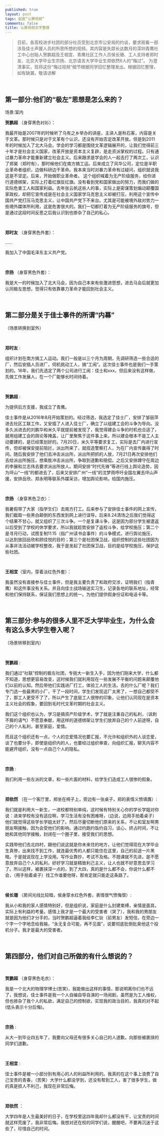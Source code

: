 ```yaml
---
published: true
layout: post
tags: 起底“认罪视频”
comments: false
title: 认罪视频文字整理
---
```


>日前，各高校进步社团的部分社员受到北京市公安局的约谈，要求观看一部涉及佳士声援人员的所思所想的视频。其内容是失踪长达数月的深圳青鹰社工中心创始人贺鹏超及王相宜、青鹰社区工作人员侯长珊、工人支持者郑时友、北京大学毕业生宗扬、北京语言大学毕业生郑依然6人的“悔过”。
>为澄清事实，现将这份“悔过视频”细节根据同学回忆整理发出。根据回忆整理，如有缺漏，敬请谅解

<br/>

<h2>第一部分:他们的“极左”思想是怎么来的？</h2>

场景:室内

**贺鹏超** （身穿黑色衬衫）：

我最开始是2007年的时候听了乌有之乡举办的讲座，主讲人是秋石客，内容是关于文革。那时候只是对于文革有个认识，还没有开始否定改革开放。但是到2011年的时候加入了北大马会。学会的学习都是围绕文革逻辑展开的，让我们觉得前三十年才是社会主义国家，改革开放是资本主义复辟，是走资派掌权的过程。只有通过暴力革命才能重新建立社会主义。后来跟求是学会的人一起去打了两次工，认识了郑昊（郑时有），那时候他们在南方搞工运。后来成立了风华公司，定位是半职业革命者组织，边做科研边干革命。我本来当时对暴力革命有过疑问，组织就说我这是不坚定。后来，开始做职业革命者。
这个组织喊着为无产阶级服务，给你进行道德绑架，实际上打着红旗反红旗。没有看到党和国家做出的努力，而我们做的实际危害工人和国家利益。去年张云帆这些人的事，实际上是密谋策划煽动颠覆国家政权，却把它宣传成是在社会主义国家学马克思主义却被打压，利用这个宣传中国共产党打压马克思主义，让中国共产党下不来台。尤其是可能被境外敌对势力一些境外媒体所利用，这是危害很大的。我们一切都打着为无产阶级服务的旗号，但是通过这段时间反思之后我认识到也掺杂了自己的私心。

<br/>


**郑时友** （身穿黑色外套）：

……

我加入了中国毛泽东主义共产党。

<br/>


**宗扬** （身穿黑色外套）：

我是大一的时候加入了北大马会，因为自己本来有些激进思想，进去马会后就更加认同极左思想，觉得只有依靠暴力革命才能回到社会主义。

<br/>


<h2>第二部分是关于佳士事件的所谓“内幕”</h2>

（场景转换到室外）

<br/>

**郑时友** :

组织计划在南方搞工人运动。我们一般是以三个月为周期，先调研筛选一些合适的厂，然后安插人员进厂，伺机挑动工人，搞“工闹”。这次佳士事件也是我们一手策划的。16年，我们先选定了两个公司进行工闹：佳士和xxx，但后来没有这样做，先做工作发展人，在一个厂能够长时间待着。


<br/>

**贺鹏超** :

为提供后方支援，我成立了青鹰。

佳士事件是从2016年8月开始策划的。经过筛选，我选定了佳士厂，安排了邹丽萍进去社区工联工作，又安插了人进入佳士厂，确立了以组建工会的斗争为导向。没多久派进去的刘鹏华和米久平就提前被发现了，我觉得建会斗争的时机也合适了，就用组建工会的舆论等掩盖，让厂里聚焦于这件事上来。所以建会根本不是工人主动要建的，是已经策划好的。7月20日，米久平等要求复工，实际是去厂内进行宣传，但却被保安提前阻拦，派出所来了，就捏造警察打人，为在厂内宣传赢得了时间。随后我安排了他们去冲击派出所，派出所把抓的人放，7月21日再次安排他们去给派出所施压，想乘胜冲击派出所，争取到道歉和赔偿。之后又安排蹲守在周边的李展和兰志伟去要求派出所放人。期间安排“时代先锋”等进行线上舆论造势，因为坪山“一线”的都进去了，后来又安排广州“一线”的沈梦雨呼吁全国左翼去坪山声援，安排岳欣、郑永明等联系外媒采访，增加舆论影响，给国内施压。

<br/>


**宗扬** （身穿黑色卫衣）：

我暑假带了大家（指学生们）去南方打工。后来参与了安排佳士事件的网上宣传，我们截取一些黑白颠倒的东西发到网上进行误导。后来8.24清场之后我们觉得这个结果不甘心，就又组织了三次斗争。一个是复课斗争，这是因为部分学生被遣返以后受到了学校的休学要求，所以我就趁势安排了返校斗争，给学校施压；第二个是寻月行动，试图复制11.15（指广州读书会事件）的斗争模式，进行舆论施压，以达到放回岳欣和顾佳悦的目的；第三个是社团保卫战，组织控制的这些社团因为从事非法活动被学校整改，我于是发起了社团保卫战，目的是给学校施压，保护这些社团。



<br/>


**王相宜**（室内，穿着淡红色外套）：

我虽然没有直接参与佳士事件，但是我主要负责了和政府交涉，证明我们（指青鹰）和这件事没有关系。并且向佳士战场输送实习生，记录各地的联系地址，经常和他们保持联系，保证我们思想上的统一。为他们提供假身份证和电话卡等。


<br/>

<h2>第三部分:参与的很多人里不乏大学毕业生，为什么会有这么多大学生卷入呢？</h2>

（场景转移到室内）

<br/>

**贺鹏超** :

我们通过“社联”控制的极左社团，专挑大一新生入手，因为他们刚来大学，什么都不知道，思想更容易改变，这时候我们就利用现在一些发展不平衡的问题来颠覆他们以前的认知。然后带他们实践进厂打工，体验工人的生活。去的什么厂呢？我们专门选一些最黑的小厂，干了一段时间，学生们发现这厂太黑了，一想自己都受不了，那工人更受不了了，所以产生了底层工人很惨的印象，让他们认同现在是资本主义社会的假象，要回到毛时代文革时期的社会主义。


我们这个组织也认为，学习是搞资产阶级学术，学了就是注重自己的私利，（讽刺不屑的语气）不愿意奉献，用这样的道德绑架让学生们放弃自己的个人前途呀，自己的个人私利，甚至家庭，爱情。


而且这个组织还有一点，个人的恋爱情况也要汇报，不允许和组织外的人谈恋爱，谈了也要分手，即使是组织内的人，也要经过组织审查，向组织汇报，聊天内容不能避开组织，没有一点自己个人的隐私。


<br/>

**宗扬** :

我们利用一些左派的文章，和一些片面的材料，给学生们造成工人很惨的假象。


<br/>

**郑依然** （在一个客厅里，郑坐在椅子上，旁边有一张桌子，郑的表情义愤填膺）:

我们就是利用大一新生，一进校都特别单纯，这时候有特别关心你的学长学姐对你说：进来学校有没有适应啊，学习生活有没有困难呀，（边说，边用手拍着桌子）他们就觉得这些学长学姐太好了。然后尽量切断他们原来的关系，不让和室友啊男朋友啊接触，因为会受他们的影响。通过约跑约饭约自习，谈心，挤占时间，不让她和其他同学接触，封闭在一个圈子里，接受我们的思想。


实践带他们去北四村，跟他们说这就是你未来住的地方，让他们觉得现在大学毕业生真惨，出来找不到工作，就连最优秀的人都只能住在这里，自己的前途一片黑暗。于是就说现在上学没用。写作业靠抄，考试不及格。不翘课就不先进，是不愿意放弃自己个人的私利，好好学习就是精致利己主义，让人也就不好意思去学习了。所以这样，被裹挟深一点的，到了大四，真的是什么都不会，你说什么都不会，（用手拍着桌子）找工作谁要他呀，那肯定就只能走这条路了。


<br/>

**侯长珊** （房间光线比较暗，侯身穿水红色外套，表情很气愤悔恨）:

我从小和我的家人感情特别好，但是组织说，家庭是什么封建束缚，亲情是面具，实际上有利益的考量。感情上我才是一个最大的受害者（哭了），我和我的男朋友就是因为他们才分手的，当时贺鹏超逼着我给李仁钬（前男友）发短信，在旁边一个字一个字地念给我输，“永无复合可能，再不见面”，说要彻底批倒批臭他这个投机分子。我才是最大的受害者。


<br/>

<h2>第四部分，他们对自己所做的有什么想说的？</h2>

<br/>

**贺鹏超** （身穿黑色毛衣）：

我是一个北大的物理学博士(苦笑)，我能做出这样的事情，那说明离你们也不远了，我想说，佳士事件是我一个人自编自导自演的一场闹剧，虽然是为工人维权，但也掺杂了我个人的私欲，满足自己的控制欲，实现我的政治目的，我真的对不起(低头表示十分后悔)。


<br/>

**宗扬** :

从大一到毕业四五年了，我要向父母还有很多关心自己的人道歉。向那些被裹挟的同学们道歉。

<br/>


**王相宜** :

佳士事件是被一小部分别有用心的人的利益所利用的。我真的在这个事上浪费了自己宝贵的青春，（苦笑）大学什么都没学到，还没有帮到工人，害了很多学生，做的真是损人不利己，我现在非常后悔。

<br/>


**郑依然** ：

大学四年是人生最美好的日子，在学校里这四年我却什么都没有干，让宝贵的时间就这样荒废了，我非常后悔。我想对还在校的同学们说，醒醒吧，不要再沉迷于这些了，珍惜自己的时间。

